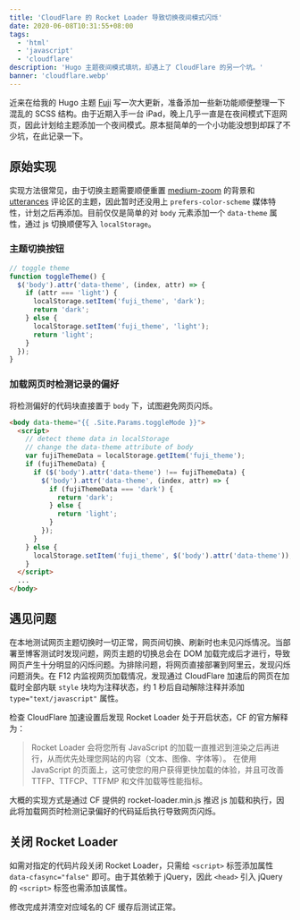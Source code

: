 ```yaml
---
title: 'CloudFlare 的 Rocket Loader 导致切换夜间模式闪烁'
date: 2020-06-08T10:31:55+08:00
tags:
  - 'html'
  - 'javascript'
  - 'cloudflare'
description: 'Hugo 主题夜间模式填坑，却遇上了 CloudFlare 的另一个坑。'
banner: 'cloudflare.webp'
---
```


近来在给我的 Hugo 主题 [Fuji](https://github.com/dsrkafuu/hugo-theme-fuji) 写一次大更新，准备添加一些新功能顺便整理一下混乱的 SCSS 结构。由于近期入手一台 iPad，晚上几乎一直是在夜间模式下逛网页，因此计划给主题添加一个夜间模式。原本挺简单的一个小功能没想到却踩了不少坑，在此记录一下。

<!--more-->

## 原始实现

实现方法很常见，由于切换主题需要顺便重置 [medium-zoom](https://github.com/francoischalifour/medium-zoom) 的背景和 [utterances](https://utteranc.es/) 评论区的主题，因此暂时还没用上 `prefers-color-scheme` 媒体特性，计划之后再添加。目前仅仅是简单的对 `body` 元素添加一个 `data-theme` 属性，通过 js 切换顺便写入 `localStorage`。

### 主题切换按钮

```js
// toggle theme
function toggleTheme() {
  $('body').attr('data-theme', (index, attr) => {
    if (attr === 'light') {
      localStorage.setItem('fuji_theme', 'dark');
      return 'dark';
    } else {
      localStorage.setItem('fuji_theme', 'light');
      return 'light';
    }
  });
}
```

### 加载网页时检测记录的偏好

将检测偏好的代码块直接置于 `body` 下，试图避免网页闪烁。

```html
<body data-theme="{{ .Site.Params.toggleMode }}">
  <script>
    // detect theme data in localStorage
    // change the data-theme attribute of body
    var fujiThemeData = localStorage.getItem('fuji_theme');
    if (fujiThemeData) {
      if ($('body').attr('data-theme') !== fujiThemeData) {
        $('body').attr('data-theme', (index, attr) => {
          if (fujiThemeData === 'dark') {
            return 'dark';
          } else {
            return 'light';
          }
        });
      }
    } else {
      localStorage.setItem('fuji_theme', $('body').attr('data-theme'));
    }
  </script>
  ...
</body>
```

## 遇见问题

在本地测试网页主题切换时一切正常，网页间切换、刷新时也未见闪烁情况。当部署至博客测试时发现问题，网页主题的切换总会在 DOM 加载完成后才进行，导致网页产生十分明显的闪烁问题。为排除问题，将网页直接部署到阿里云，发现闪烁问题消失。在 F12 内监视网页加载情况，发现通过 CloudFlare 加速后的网页在加载时全部内联 `style` 块均为注释状态，约 1 秒后自动解除注释并添加 `type="text/javascript"` 属性。

检查 CloudFlare 加速设置后发现 Rocket Loader 处于开启状态，CF 的官方解释为：

> Rocket Loader 会将您所有 JavaScript 的加载一直推迟到渲染之后再进行，从而优先处理您网站的内容（文本、图像、字体等）。
> 在使用 JavaScript 的页面上，这可使您的用户获得更快加载的体验，并且可改善 TTFP、TTFCP、TTFMP 和文件加载等性能指标。

大概的实现方式是通过 CF 提供的 rocket-loader.min.js 推迟 js 加载和执行，因此将加载网页时检测记录偏好的代码延后执行导致网页闪烁。

## 关闭 Rocket Loader

如需对指定的代码片段关闭 Rocket Loader，只需给 `<script>` 标签添加属性 `data-cfasync="false"` 即可。由于其依赖于 jQuery，因此 `<head>` 引入 jQuery 的 `<script>` 标签也需添加该属性。

修改完成并清空对应域名的 CF 缓存后测试正常。

